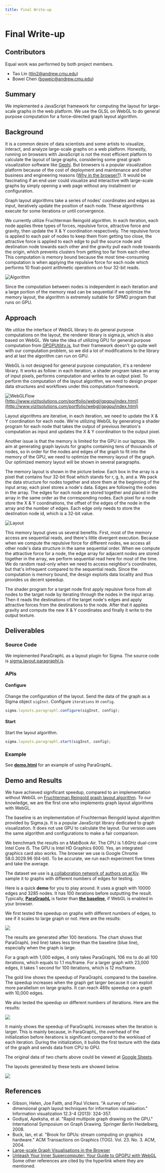 ```yaml
---
title: Final Write-up
---
```

# Final Write-up

## Contributors
Equal work was performed by both project members.
- Tao Lin (<tlin2@andrew.cmu.edu>)
- Bowei Chen (<boweic@andrew.cmu.edu>)

## Summary

We implemented a JavaScript framework for computing the layout for large-scale graphs in the web platform. We use the GLSL on WebGL to do general purpose computation for a force-directed graph layout algorithm.

## Background

It is a common desire of data scientists and some artists to visualize, interact, and analyze large-scale graphs on a web platform. Honestly, running on browsers with JavaScript is not the most efficient platform to calculate the layout of large graphs, considering some great graph visualization software like [Gephi](https://gephi.org/). But browsers is a popular visualization platform because of the cost of deployment and maintenance and other business and engineering reasons ([Why in the browser?](http://slides.com/nicolasjoseph/largescalevis#/5)). It would be fascinating if an end user could visualize and interactive with large-scale graphs by simply opening a web page without any installment or configuration.

Graph layout algorithms take a series of nodes' coordinates and edges as input, iteratively update the position of each node. These algorithms execute for some iterations or until convergence.

We currently utilize Fruchterman Reingold algorithm. In each iteration, each node applies three types of forces, repulsive force, attractive force and gravity, then update the X & Y coordination respectively. The repulsive force is applied to each pair of nodes to keep them from getting too close, the attractive force is applied to each edge to pull the source node and destination node towards each other and the gravity pull each node towards the origin, which prevents clusters from getting too far from each other. This computation is memory bound because the most time-consuming computation is when applying the repulsive force for each node which performs 10 float-point arithmetic operations on four 32-bit reads.

![](https://raw.githubusercontent.com/nblintao/ParaGraphL/master/docs/Algorithm.png "Algorithm")

Since the computation between nodes is independent in each iteration and a large portion of the memory read can be sequential if we optimize the memory layout, the algorithm is extremely suitable for SPMD program that runs on GPU.

## Approach

We utilize the interface of WebGL library to do general purpose computations on the layout, the renderer library is sigma.js, which is also based on WebGL. We take the idea of utilizing GPU for general purpose computation from [GPGPUtility.js](http://www.vizitsolutions.com/portfolio/webgl/gpgpu/implementation.html), but their framework doesn't go quite well with our computation problem, so we did a lot of modifications to the library and at last the algorithm can run on GPU.

WebGL is not designed for general purpose computation, it's a renderer library. It works as follow: in each iteration, a shader program takes an array of input pixels, performs computation and writes to an output pixel. To perform the computation of the layout algorithm, we need to design proper data structures and workflows under this computation framework.

![](https://raw.githubusercontent.com/nblintao/ParaGraphL/master/docs/WebGLFlow.png "WebGLFlow")
[http://www.vizitsolutions.com/portfolio/webgl/gpgpu/index.html](http://www.vizitsolutions.com/portfolio/webgl/gpgpu/index.html)

Layout algorithms are iterative, in each iteration, we need to update the X & Y coordination for each node. We're utilizing WebGL by generating a shader program for each node that takes the output of previous iteration's computation as input and updates the X & Y coordination to the output pixel.

Another issue is that the memory is limited for the GPU in our laptops. We aim at generating graph layouts for graphs containing tens of thousands of nodes, so in order for the nodes and edges of the graph to fit into the memory of the GPU, we need to optimize the memory layout of the graph. Our optimized memory layout will be shown in several paragraphs.

The memory layout is shown in the picture below. Each box in the array is a pixel that contains four 32-bit float which stands for r, g, b, and a. We pack the data structure for nodes together and store them at the beginning of the input array, each pixel stores a node's data. Edges are following the nodes in the array. The edges for each node are stored together and placed in the array in the same order as the corresponding nodes. Each pixel for a node store the X & Y coordinations, the offset of the edges of the node in the array and the number of edges. Each edge only needs to store the destination node id, which is a 32-bit value.

![](https://raw.githubusercontent.com/nblintao/ParaGraphL/master/docs/Layout.png "Layout")

This memory layout gives us several benefits. First, most of the memory access are sequential reads, and there's little divergent execution. Because when we compute the repulsive force for different nodes, we access all other node's data structure in the same sequential order. When we compute the attractive force for a node, the edge array for adjacent nodes are stored together in the array, we perform sequential read here for most of the time. We do random read-only when we need to access neighbor's coordinates, but that's infrequent compared to the sequential reads. Since the computation is memory bound, the design exploits data locality and thus provides us decent speedup.

The shader program for a target node first apply repulsive force from all nodes to the target node by iterating through the nodes in the input array. Then it reads the destinations of the target node's edges and apply attractive forces from the destinations to the node. After that it applies gravity and compute the new X & Y coordinates and  finally it write to the output texture.

## Deliverables
### Source Code

We implemented ParaGraphL as a layout plugin for Sigma. The source code is [sigma.layout.paragraphl.js](https://github.com/nblintao/ParaGraphL/blob/master/sigma.layout.paragraphl.js).
### APIs
#### Configure

Change the configuration of the layout. Send the data of the graph as a Sigma object `sigInst`. Configure `iterations` in `config`.

```js
sigma.layouts.paragraphl.configure(sigInst, config);
```

#### Start

Start the layout algorithm.

```js
sigma.layouts.paragraphl.start(sigInst, config);
```
### Example
See [**demo.html**](https://github.com/nblintao/ParaGraphL/blob/master/demo.html) for an example of using ParaGraphL.


## Demo and Results

We have achieved significant speedup, compared to an implementation without WebGL on [Fruchterman Reingold graph layout algorithm](https://github.com/gephi/gephi/wiki/Fruchterman-Reingold). To our knowledge, we are the first one who implements graph layout algorithms with WebGL.

The baseline is an implementation of Fruchterman Reingold layout algorithm provided by Sigma.js. It is a popular JavaScript library dedicated to graph visualization. It does not use GPU to calculate the layout. Our version uses the same algorithm and configurations to make a fair comparison.

We benchmark the results on a MabBook Air. The CPU is 1.6GHz dual-core Intel Core i5. The GPU is Intel HD Graphics 6000. Yes, an integrated graphics card also works. The browser we use is Google Chrome 58.0.3029.96 (64-bit). To be accurate, we run each experiment five times and take the average.

The dataset we use is [a collaboration network of authors on arXiv](https://snap.stanford.edu/data/ca-GrQc.html). We sample it to graphs with different numbers of edges for testing.

Here is a quick **demo** for you to play around. It uses a graph with 10000 edges and 3285 nodes. It has 100 iterations before outputting the result. Typically,  [**ParaGraphL**](https://nblintao.github.io/ParaGraphL/demo/demo_paragraphl.html) is faster than [**the baseline**](https://nblintao.github.io/ParaGraphL/demo/demo_sigma.html), if WebGL is enabled in your browser.

We first tested the speedup on graphs with different numbers of edges, to see if it scales to large graph or not. Here are the results:

![](https://nblintao.github.io/ParaGraphL/figure/edge.svg)

The results are generated after 100 iterations. The chart shows that ParaGraphL (red line) takes less time than the baseline (blue line), especially when the graph is large.

For a graph with 1,000 edges, it only takes ParaGraphL 106 ms to do all 100 iterations, which equals to 1.1 ms/frame. For a larger graph with 23,000 edges, it takes 1 second for 100 iterations, which is 12 ms/frame.

The gold line shows the speedup of ParaGraphL compared to the baseline. The speedup increases when the graph get larger because it can exploit more parallelism on large graphs. It can reach 489x speedup on a graph with 10,000 edges.

We also tested the speedup on different numbers of iterations. Here are the results:

![](https://nblintao.github.io/ParaGraphL/figure/iteration.svg)

It mainly shows the speedup of ParaGraphL increases when the iteration is larger. This is mainly because, in ParaGraphL, the overhead of the initialization before iterations is significant compared to the workload of each iteration. During the initialization, it builds the first texture with the data of the graph and sends data from CPU to GPU.

The original data of two charts above could be viewed at [Google Sheets](https://docs.google.com/spreadsheets/d/1t5Egy3CGMco7_EZiTyODTtaexcrO11UQ0YUMZgRgo30/edit?usp=sharing).

The layouts generated by these tests are showed below.

![](https://nblintao.github.io/ParaGraphL/figure/layout.svg)


## References
- Gibson, Helen, Joe Faith, and Paul Vickers. "A survey of two-dimensional graph layout techniques for information visualisation." Information visualization 12.3-4 (2013): 324-357.
- Godiyal, Apeksha, et al. "Rapid multipole graph drawing on the GPU." International Symposium on Graph Drawing. Springer Berlin Heidelberg, 2008.
- Buck, Ian, et al. "Brook for GPUs: stream computing on graphics hardware." ACM Transactions on Graphics (TOG). Vol. 23. No. 3. ACM, 2004.
- [Large-scale Graph Visualisations in the Browser](http://slides.com/nicolasjoseph/largescalevis#/)
- [Unleash Your Inner Supercomputer: Your Guide to GPGPU with WebGL](http://www.vizitsolutions.com/portfolio/webgl/gpgpu/)
Some other references are cited by the hyperlink where they are mentioned.
